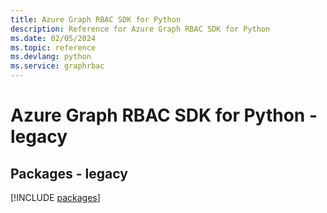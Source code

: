 ```yaml
---
title: Azure Graph RBAC SDK for Python
description: Reference for Azure Graph RBAC SDK for Python
ms.date: 02/05/2024
ms.topic: reference
ms.devlang: python
ms.service: graphrbac
---
```

# Azure Graph RBAC SDK for Python - legacy
## Packages - legacy
[!INCLUDE [packages](graph-rbac-index.md)]